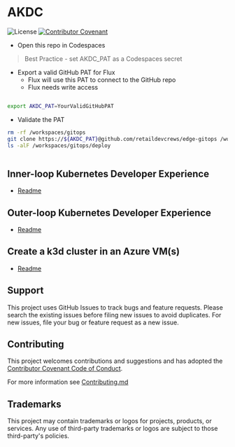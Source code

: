 # AKDC

![License](https://img.shields.io/badge/license-MIT-green.svg)
[![Contributor Covenant](https://img.shields.io/badge/Contributor%20Covenant-2.1-4baaaa.svg)](code_of_conduct.md)

- Open this repo in Codespaces

> Best Practice - set AKDC_PAT as a Codespaces secret

- Export a valid GitHub PAT for Flux
  - Flux will use this PAT to connect to the GitHub repo
  - Flux needs write access

```bash

export AKDC_PAT=YourValidGitHubPAT

```

- Validate the PAT

```bash
rm -rf /workspaces/gitops  
git clone https://${AKDC_PAT}@github.com/retaildevcrews/edge-gitops /workspaces/gitops
ls -alF /workspaces/gitops/deploy
  
```

## Inner-loop Kubernetes Developer Experience

- [Readme](./inner-loop/README.md)

## Outer-loop Kubernetes Developer Experience

- [Readme](./outer-loop/README.md)

## Create a k3d cluster in an Azure VM(s)

- [Readme](./azure-vms/README.md)

## Support

This project uses GitHub Issues to track bugs and feature requests. Please search the existing issues before filing new issues to avoid duplicates.  For new issues, file your bug or feature request as a new issue.

## Contributing

This project welcomes contributions and suggestions and has adopted the [Contributor Covenant Code of Conduct](https://www.contributor-covenant.org/version/2/1/code_of_conduct.html).

For more information see [Contributing.md](./.github/CONTRIBUTING.md)

## Trademarks

This project may contain trademarks or logos for projects, products, or services. Any use of third-party trademarks or logos are subject to those third-party's policies.
